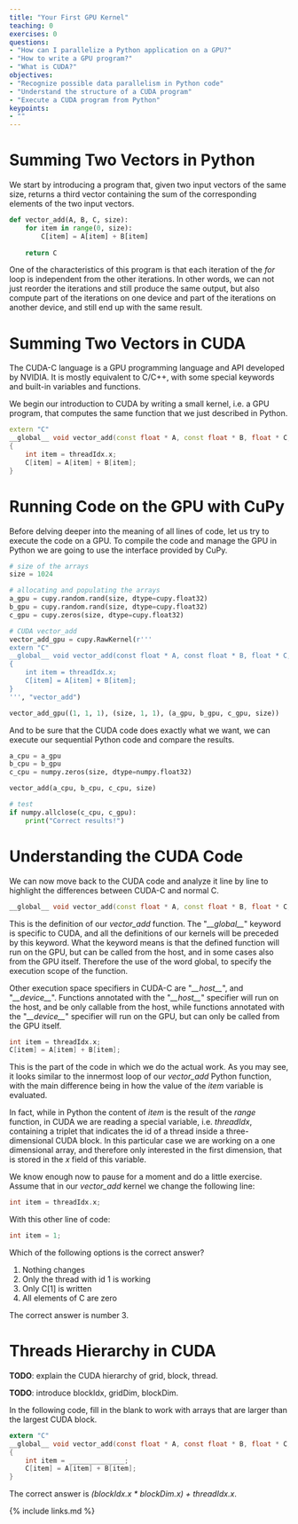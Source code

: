 ```yaml
---
title: "Your First GPU Kernel"
teaching: 0
exercises: 0
questions:
- "How can I parallelize a Python application on a GPU?"
- "How to write a GPU program?"
- "What is CUDA?"
objectives:
- "Recognize possible data parallelism in Python code"
- "Understand the structure of a CUDA program"
- "Execute a CUDA program from Python"
keypoints:
- ""
---
```


# Summing Two Vectors in Python

We start by introducing a program that, given two input vectors of the same size, returns a third vector containing the sum of the corresponding elements of the two input vectors.

~~~python
def vector_add(A, B, C, size):
    for item in range(0, size):
        C[item] = A[item] + B[item]
    
    return C
~~~

One of the characteristics of this program is that each iteration of the *for* loop is independent from the other iterations.
In other words, we can not just reorder the iterations and still produce the same output, but also compute part of the iterations on one device and part of the iterations on another device, and still end up with the same result.

# Summing Two Vectors in CUDA

The CUDA-C language is a GPU programming language and API developed by NVIDIA.
It is mostly equivalent to C/C++, with some special keywords and built-in variables and functions.

We begin our introduction to CUDA by writing a small kernel, i.e. a GPU program, that computes the same function that we just described in Python.

~~~c++
extern "C"
__global__ void vector_add(const float * A, const float * B, float * C, const int size)
{
    int item = threadIdx.x;
    C[item] = A[item] + B[item];
}
~~~

# Running Code on the GPU with CuPy

Before delving deeper into the meaning of all lines of code, let us try to execute the code on a GPU.
To compile the code and manage the GPU in Python we are going to use the interface provided by CuPy.

~~~python
# size of the arrays
size = 1024

# allocating and populating the arrays
a_gpu = cupy.random.rand(size, dtype=cupy.float32)
b_gpu = cupy.random.rand(size, dtype=cupy.float32)
c_gpu = cupy.zeros(size, dtype=cupy.float32)

# CUDA vector_add
vector_add_gpu = cupy.RawKernel(r'''
extern "C"
__global__ void vector_add(const float * A, const float * B, float * C, const int size)
{
    int item = threadIdx.x;
    C[item] = A[item] + B[item];
}
''', "vector_add")

vector_add_gpu((1, 1, 1), (size, 1, 1), (a_gpu, b_gpu, c_gpu, size))
~~~

And to be sure that the CUDA code does exactly what we want, we can execute our sequential Python code and compare the results.

~~~python
a_cpu = a_gpu
b_cpu = b_gpu
c_cpu = numpy.zeros(size, dtype=numpy.float32)

vector_add(a_cpu, b_cpu, c_cpu, size)

# test
if numpy.allclose(c_cpu, c_gpu):
    print("Correct results!")
~~~

# Understanding the CUDA Code

We can now move back to the CUDA code and analyze it line by line to highlight the differences between CUDA-C and normal C.

~~~c++
__global__ void vector_add(const float * A, const float * B, float * C, const int size)
~~~

This is the definition of our *vector_add* function.
The "*\_\_global\_\_*" keyword is specific to CUDA, and all the definitions of our kernels will be preceded by this keyword.
What the keyword means is that the defined function will run on the GPU, but can be called from the host, and in some cases also from the GPU itself.
Therefore the use of the word global, to specify the execution scope of the function.

Other execution space specifiers in CUDA-C are "*\_\_host\_\_*", and "*\_\_device\_\_*".
Functions annotated with the "*\_\_host\_\_*" specifier will run on the host, and be only callable from the host, while functions annotated with the "*\_\_device\_\_*" specifier will run on the GPU, but can only be called from the GPU itself.

~~~c++
int item = threadIdx.x;
C[item] = A[item] + B[item];
~~~

This is the part of the code in which we do the actual work.
As you may see, it looks similar to the innermost loop of our *vector_add* Python function, with the main difference being in how the value of the *item* variable is evaluated.

In fact, while in Python the content of *item* is the result of the *range* function, in CUDA we are reading a special variable, i.e. *threadIdx*, containing a triplet that indicates the id of a thread inside a three-dimensional CUDA block.
In this particular case we are working on a one dimensional array, and therefore only interested in the first dimension, that is stored in the *x* field of this variable.

We know enough now to pause for a moment and do a little exercise.
Assume that in our *vector_add* kernel we change the following line:

~~~c
int item = threadIdx.x;
~~~

With this other line of code:

~~~c
int item = 1;
~~~

Which of the following options is the correct answer?

1) Nothing changes
2) Only the thread with id 1 is working
3) Only C[1] is written
4) All elements of C are zero

The correct answer is number 3.

# Threads Hierarchy in CUDA

**TODO**: explain the CUDA hierarchy of grid, block, thread.

**TODO**: introduce blockIdx, gridDim, blockDim.

In the following code, fill in the blank to work with arrays that are larger than the largest CUDA block.

~~~c
extern "C"
__global__ void vector_add(const float * A, const float * B, float * C, const int size)
{
    int item = ______________;
    C[item] = A[item] + B[item];
}
~~~

The correct answer is *(blockIdx.x * blockDim.x) + threadIdx.x*.

{% include links.md %}
